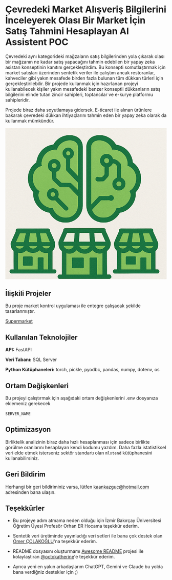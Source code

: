 
# Çevredeki Market Alışveriş Bilgilerini İnceleyerek Olası Bir Market İçin Satış Tahmini Hesaplayan AI Assistent POC 

Çevredeki aynı kategorideki mağzaların satış bilgilerinden yola çıkarak olası bir mağzanın ne kadar satış yapacağını tahmin edebilen bir yapay zeka asistan konseptinin kanıtını gerçekleştirdim. Bu konsepti somutlaştırmak için market satışları üzerinden sentetik veriler ile çalıştım ancak restoranlar, kahveciler gibi yakın mesafede birden fazla bulunan tüm dükkan türleri için gerçekleştirilebilir. Bir projede kullanmak için hazırlanan projeyi kullanabilecek kişiler yakın mesafedeki benzer konseptli dükkanların satış bilgilerini elinde tutan zincir sahipleri, toptancılar ve e-kurye platformu sahipleridir. 

Projede biraz daha soyutlamaya gidersek. E-ticaret ile alınan ürünlere bakarak çevredeki dükkan ihtiyaçlarını tahmin eden bir yapay zeka olarak da kullanmak mümkündür. 


![Logo](images/sales-estimate-logo.png)

    
## İlişkili Projeler

Bu proje market kontrol uygulaması ile entegre çalışacak şekilde tasarlanmıştır.

[Supermarket](https://github.com/matiassingers/awesome-readme)

  
## Kullanılan Teknolojiler

**API:** FastAPI

**Veri Tabanı:** SQL Server

**Python Kütüphaneleri:** torch, pickle, pyodbc, pandas, numpy, dotenv, os

  
## Ortam Değişkenleri

Bu projeyi çalıştırmak için aşağıdaki ortam değişkenlerini .env dosyanıza eklemeniz gerekecek

`SERVER_NAME`

  
## Optimizasyon

Birliktelik analizinin biraz daha hızlı hesaplanması için sadece birlikte görülme oranlarını hesaplayan kendi kodumu yazdım. Daha fazla istatistiksel veri elde etmek isterseniz sektör standartı olan `mlxtend` kütüphanesini kullanabilirsiniz.

  
## Geri Bildirim

Herhangi bir geri bildiriminiz varsa, lütfen kaankazguc@hotmail.com adresinden bana ulaşın.

  
## Teşekkürler

- Bu projeye adım atmama neden olduğu için İzmir Bakırçay Üniversitesi Öğretim Üyesi Profesör Orhan ER Hocama teşekkür ederim.

- Sentetik veri üretiminde yayınladığı veri setleri ile bana çok destek olan [Ömer ÇOLAKOĞLU](https://www.kaggle.com/omercolakoglu)'na teşekkür ederim.

- README dosyasını oluşturmamı [Awesome README](https://github.com/matiassingers/awesome-readme) projesi ile kolaylaştıran  [@octokatherine](https://www.github.com/octokatherine)'e teşekkür ederim.

- Ayrıca yeni en yakın arkadaşlarım ChatGPT, Gemini ve Claude bu yolda bana verdiğniz destekler için ;)

